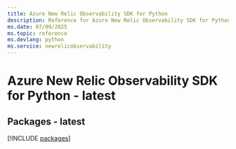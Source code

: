 ```yaml
---
title: Azure New Relic Observability SDK for Python
description: Reference for Azure New Relic Observability SDK for Python
ms.date: 07/09/2025
ms.topic: reference
ms.devlang: python
ms.service: newrelicobservability
---
```

# Azure New Relic Observability SDK for Python - latest
## Packages - latest
[!INCLUDE [packages](new-relic-observability-index.md)]